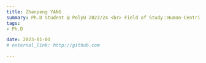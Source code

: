 ```yaml
---
title: Zhanpeng YANG  
summary: Ph.D Student @ PolyU 2023/24 <br> Field of Study：Human-Centric Manufacturing <br> B.E. (Jinan University)，M.Sc.(The University of Hong Kong)
tags:
- Ph.D

date: 2023-01-01
# external_link: http://github.com

---
```

